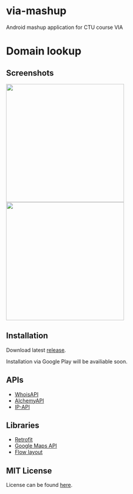 # via-mashup
Android mashup application for CTU course VIA

# Domain lookup
Screenshots
-----------
<img src="https://github.com/arenaq/via-mashup/blob/master/screenshot1.png" width="320">
<img src="https://github.com/arenaq/via-mashup/blob/master/screenshot2.png" width="320">

Installation
-----------
Download latest [release](https://github.com/arenaq/via-mashup/releases).

Installation via Google Play will be availiable soon.

APIs
-----------
* [WhoisAPI](http://arenaq-mashup.duke-hq.net/doc/)
* [AlchemyAPI](http://www.alchemyapi.com/)
* [IP-API](http://ip-api.com/)

Libraries
-----------
* [Retrofit](https://github.com/square/retrofit)
* [Google Maps API](https://developers.google.com/maps/)
* [Flow layout](https://github.com/ApmeM/android-flowlayout)

MIT License
-----------

License can be found [here](https://github.com/arenaq/via-mashup/blob/master/LICENSE).
